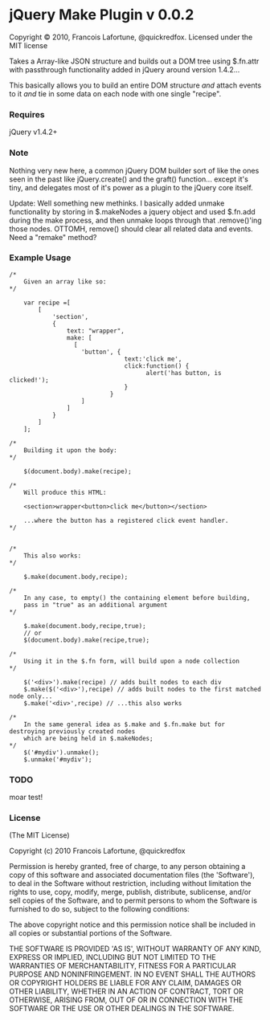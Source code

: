 # jQuery Make Plugin v 0.0.2 #

Copyright &copy; 2010, Francois Lafortune, @quickredfox.
Licensed under the MIT license

Takes a Array-like JSON structure and builds out a DOM tree using $.fn.attr with passthrough functionality added in jQuery around version 1.4.2...

This basically allows you to build an entire DOM structure *and* attach events to it *and* tie in some data on each node with one single "recipe". 

### Requires ###

jQuery v1.4.2+

### Note ###

Nothing very new here, a common jQuery DOM builder sort of like the ones seen in the past like jQuery.create() and the graft() function... except it's tiny, and delegates most of it's power as a plugin to the jQuery core itself.

Update: Well something new methinks. I basically added unmake functionality by storing in $.makeNodes a jquery object and used $.fn.add during the make process, and then unmake loops through that .remove()'ing those nodes. OTTOMH, remove() should clear all related data and events. Need a "remake" method?


### Example Usage ###
    
    /* 
        Given an array like so: 
    */
    
        var recipe =[
            [
                'section',
                {
                    text: "wrapper",
                    make: [
                      [
                        'button', {
                                    text:'click me',
                                    click:function() {
                                          alert('has button, is clicked!');
                                    }
                                }
                        ]
                    ]
                }
            ]
        ];
    
    /* 
        Building it upon the body: 
    */
    
        $(document.body).make(recipe);
    
    /* 
        Will produce this HTML: 
        
        <section>wrapper<button>click me</button></section>
         
        ...where the button has a registered click event handler.
    */
    
    
    /* 
        This also works: 
    */
    
        $.make(document.body,recipe);
    
    /* 
        In any case, to empty() the containing element before building, 
        pass in "true" as an additional argument 
    */
    
        $.make(document.body,recipe,true);
        // or
        $(document.body).make(recipe,true);
    
    /* 
        Using it in the $.fn form, will build upon a node collection 
    */
    
        $('<div>').make(recipe) // adds built nodes to each div
        $.make($('<div>'),recipe) // adds built nodes to the first matched node only...
        $.make('<div>',recipe) // ...this also works

    /*
        In the same general idea as $.make and $.fn.make but for destroying previously created nodes
        which are being held in $.makeNodes;
    */
        $('#mydiv').unmake();
        $.unmake('#mydiv');

### TODO ###

moar test!

### License ###

(The MIT License)

Copyright (c) 2010 Francois Lafortune, @quickredfox

Permission is hereby granted, free of charge, to any person obtaining
a copy of this software and associated documentation files (the
'Software'), to deal in the Software without restriction, including
without limitation the rights to use, copy, modify, merge, publish,
distribute, sublicense, and/or sell copies of the Software, and to
permit persons to whom the Software is furnished to do so, subject to
the following conditions:

The above copyright notice and this permission notice shall be
included in all copies or substantial portions of the Software.

THE SOFTWARE IS PROVIDED 'AS IS', WITHOUT WARRANTY OF ANY KIND,
EXPRESS OR IMPLIED, INCLUDING BUT NOT LIMITED TO THE WARRANTIES OF
MERCHANTABILITY, FITNESS FOR A PARTICULAR PURPOSE AND NONINFRINGEMENT.
IN NO EVENT SHALL THE AUTHORS OR COPYRIGHT HOLDERS BE LIABLE FOR ANY
CLAIM, DAMAGES OR OTHER LIABILITY, WHETHER IN AN ACTION OF CONTRACT,
TORT OR OTHERWISE, ARISING FROM, OUT OF OR IN CONNECTION WITH THE
SOFTWARE OR THE USE OR OTHER DEALINGS IN THE SOFTWARE.